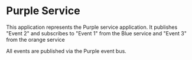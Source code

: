 # Purple Service

This application represents the Purple service application. It publishes "Event 2" and subscribes to "Event 1" from the Blue service and "Event 3" from the orange service

All events are published via the Purple event bus.
